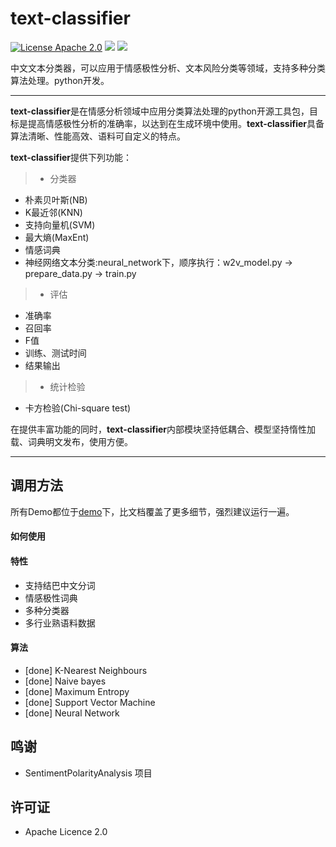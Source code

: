 # text-classifier
[![License Apache 2.0](https://img.shields.io/badge/license-Apache%202.0-blue.svg)](https://github.com/deepmipt/DeepPavlov/blob/master/LICENSE) ![](https://img.shields.io/badge/Language-Python-blue.svg) ![](https://img.shields.io/badge/Python-3.X-red.svg)

中文文本分类器，可以应用于情感极性分析、文本风险分类等领域，支持多种分类算法处理。python开发。

---


**text-classifier**是在情感分析领域中应用分类算法处理的python开源工具包，目标是提高情感极性分析的准确率，以达到在生成环境中使用。**text-classifier**具备算法清晰、性能高效、语料可自定义的特点。

**text-classifier**提供下列功能：
> * 分类器
  * 朴素贝叶斯(NB)
  * K最近邻(KNN)
  * 支持向量机(SVM)
  * 最大熵(MaxEnt)
  * 情感词典
  * 神经网络文本分类:neural_network下，顺序执行：w2v_model.py -> prepare_data.py -> train.py
> * 评估
  * 准确率
  * 召回率
  * F值
  * 训练、测试时间
  * 结果输出
> * 统计检验
  * 卡方检验(Chi-square test)



在提供丰富功能的同时，**text-classifier**内部模块坚持低耦合、模型坚持惰性加载、词典明文发布，使用方便。

------

## 调用方法


所有Demo都位于[demo](https://github.com/shibing624/text-classifier/blob/master/demo.py)下，比文档覆盖了更多细节，强烈建议运行一遍。

#### 如何使用




#### 特性
   - 支持结巴中文分词
   - 情感极性词典
   - 多种分类器
   - 多行业熟语料数据

#### 算法
  - [done] K-Nearest Neighbours
  - [done] Naive bayes
  - [done] Maximum Entropy
  - [done] Support Vector Machine
  - [done] Neural Network




## 鸣谢
  - SentimentPolarityAnalysis 项目 

## 许可证
  - Apache Licence 2.0